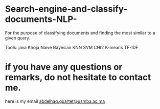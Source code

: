 # Search-engine-and-classify-documents-NLP-
For the purpose of classifying documents and finding the most similar to a given query. 

Tools: 
java 
Khoja 
Naive Bayesian 
KNN 
SVM 
CHI2 
K-means 
TF-IDF

# if you have any questions or remarks, do not hesitate to contact me.
here is my email
abdelhaq.guartet@usmba.ac.ma
